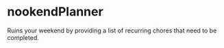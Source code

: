 # nookendPlanner
Ruins your weekend by providing a list of recurring chores that need to be completed.

